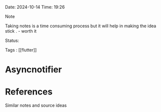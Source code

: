 Date: 2024-10-14     Time: 19:26

> [!NOTE]
> Taking notes is  a time consuming process but it will help in making the idea stick . - worth it 
> 
> 

Status:

Tags : [[flutter]]

# Asyncnotifier






# References
Similar notes and source ideas


